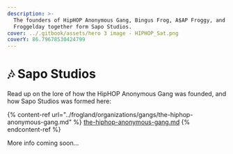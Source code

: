 ```yaml
---
description: >-
  The founders of HipHOP Anonymous Gang, Bingus Frog, A$AP Froggy, and Doc
  Froggelday together form Sapo Studios.
cover: ../.gitbook/assets/hero 3 image - HIPHOP_Sat.png
coverY: 86.79678530424799
---
```


# 🎶 Sapo Studios

Read up on the lore of how the HipHOP Anonymous Gang was founded, and how Sapo Studios was formed here:

{% content-ref url="../frogland/organizations/gangs/the-hiphop-anonymous-gang.md" %}
[the-hiphop-anonymous-gang.md](../frogland/organizations/gangs/the-hiphop-anonymous-gang.md)
{% endcontent-ref %}

More info coming soon...
